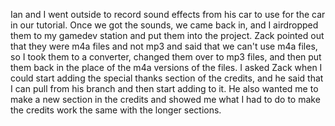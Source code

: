 Ian and I went outside to record sound effects from his car to use for the car in our tutorial. Once we got the sounds, we came back in, and I airdropped them to my gamedev station and put them into the project. Zack pointed out that they were m4a files and not mp3 and said that we can't use m4a files, so I took them to a converter, changed them over to mp3 files, and then put them back in the place of the m4a versions of the files. I asked Zack when I could start adding the special thanks section of the credits, and he said that I can pull from his branch and then start adding to it. He also wanted me to make a new section in the credits and showed me what I had to do to make the credits work the same with the longer sections. 
